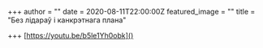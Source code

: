 +++
author = ""
date = 2020-08-11T22:00:00Z
featured_image = ""
title = "Без лідараў і канкрэтнага плана"

+++
[https://youtu.be/b5le1Yh0obk]()